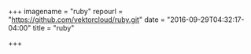 +++
imagename = "ruby"
repourl = "https://github.com/vektorcloud/ruby.git"
date = "2016-09-29T04:32:17-04:00"
title = "ruby"

+++

